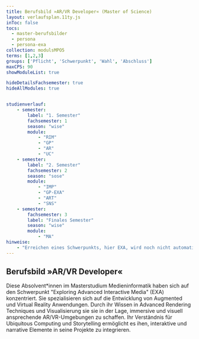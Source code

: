 ```yaml
---
title: Berufsbild »AR/VR Developer« (Master of Science)
layout: verlaufsplan.11ty.js
inToc: false
tocs:
  - master-berufsbilder
  - persona
  - persona-exa
collection: modulsMPO5
terms: [1,2,3]
groups: ['Pflicht', 'Schwerpunkt', 'Wahl', 'Abschluss']
maxCPS: 90
showModuleList: true

hideDetailsFachsemester: true
hideAllModules: true


studienverlauf:
    - semester:
        label: "1. Semester"
        fachsemester: 1
        season: "wise"
        module: 
            - "RIM"
            - "GP"
            - "AR"
            - "UC"
    - semester:
        label: "2. Semester"
        fachsemester: 2
        season: "sose"
        module: 
            - "IMP"
            - "GP-EXA"
            - "ART"
            - "SNS"
    - semester:
        fachsemester: 3
        label: "Finales Semester"
        season: "wise"
        module: 
            - "MA"
hinweise:
    - "Erreichen eines Schwerpunkts, hier EXA, wird noch nicht automatisch geprüft"
---
```



## Berufsbild »AR/VR Developer«

Diese Absolvent\*innen im Masterstudium Medieninformatik haben sich auf den Schwerpunkt "Exploring Advanced Interactive Media" (EXA) konzentriert. Sie spezialisieren sich auf die Entwicklung von Augmented und Virtual Reality Anwendungen. Durch ihr Wissen in Advanced Rendering Techniques und Visualisierung sie sie in der Lage, immersive und visuell ansprechende AR/VR-Umgebungen zu schaffen. Ihr Verständnis für Ubiquitous Computing und Storytelling ermöglicht es ihen, interaktive und narrative Elemente in seine Projekte zu integrieren.

